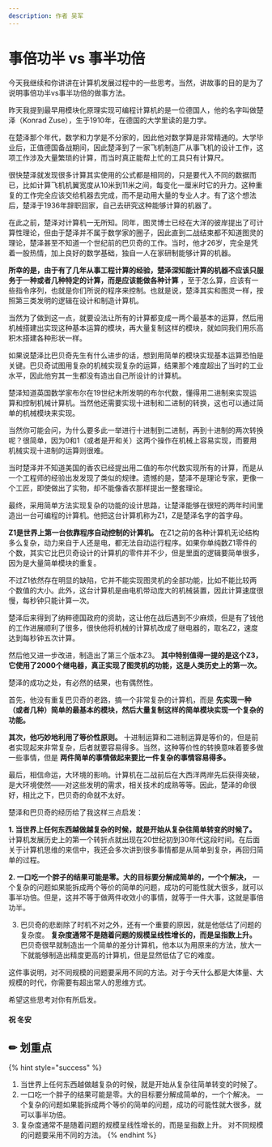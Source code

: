 ```yaml
---
description: 作者 吴军
---
```


# 事倍功半 vs 事半功倍

今天我继续和你讲讲在计算机发展过程中的一些思考。当然，讲故事的目的是为了说明事倍功半vs事半功倍的做事方法。

昨天我提到最早用模块化原理实现可编程计算机的是一位德国人，他的名字叫做楚泽（Konrad Zuse），生于1910年，在德国的大学里读的是力学。

在楚泽那个年代，数学和力学是不分家的，因此他对数学算是非常精通的。大学毕业后，正值德国备战期间，因此楚泽到了一家飞机制造厂从事飞机的设计工作，这项工作涉及大量繁琐的计算，而当时真正能帮上忙的工具只有计算尺。

很快楚泽就发现很多计算其实使用的公式都是相同的，只是要代入不同的数据而已，比如计算飞机机翼宽度从10米到11米之间，每变化一厘米时它的升力。这种重复的工作完全应该交给机器去完成，而不是动用大量的专业人才。有了这个想法后，楚泽于1936年辞职回家，自己去研究这种能够计算的机器了。

在此之前，楚泽对计算机一无所知。同年，图灵博士已经在大洋的彼岸提出了可计算性理论，但由于楚泽并不属于数学家的圈子，因此直到二战结束都不知道图灵的理论，楚泽甚至不知道一个世纪前的巴贝奇的工作。当时，他才26岁，完全是凭着一股热情，加上良好的数学基础，独自一人在家研制能够计算的机器。

**所幸的是，由于有了几年从事工程计算的经验，楚泽深知能计算的机器不应该只服务于一种或者几种特定的计算，而是应该能做各种计算** ，至于怎么算，应该有一些指令序列，也就是你们所说的程序来控制。也就是说，楚泽其实和图灵一样，按照第三类发明的逻辑在设计和制造计算机。

当然为了做到这一点，就要设法让所有的计算都变成一两个最基本的运算，然后用机械搭建出实现这种基本运算的模块，再大量复制这样的模块，就如同我们用乐高积木搭建各种形状一样。

如果说楚泽比巴贝奇先生有什么进步的话，想到用简单的模块实现基本运算恐怕是关键。巴贝奇试图用复杂的机械实现复杂的运算，结果那个难度超出了当时的工业水平，因此他穷其一生都没有造出自己所设计的计算机。

楚泽知道英国数学家布尔在19世纪末所发明的布尔代数，懂得用二进制来实现运算和控制机械计算机。当然他还需要实现十进制和二进制的转换，这也可以通过简单的机械模块来实现。

当然你可能会问，为什么要多此一举进行十进制到二进制，再到十进制的两次转换呢？很简单，因为0和1（或者是开和关）这两个操作在机械上容易实现，而要用机械实现十进制的运算则很难。

当时楚泽并不知道美国的香农已经提出用二值的布尔代数实现所有的计算，而是从一个工程师的经验出发发现了类似的规律。遗憾的是，楚泽不是理论专家，更像一个工匠，即使做出了实物，却不能像香农那样提出一整套理论。

最终，采用简单方法实现复杂的功能的设计思路，让楚泽能够在很短的两年时间里造出一台可编程的计算机。他把这台计算机称为Z1，Z是楚泽名字的首字母。

**Z1是世界上第一台依靠程序自动控制的计算机。** 在Z1之前的各种计算机无论结构多么复杂，动力来自于人还是电，都无法自动运行程序。如果你单纯数Z1零件的个数，其实它比巴贝奇设计的计算机的零件并不少，但是里面的逻辑要简单很多，因为是大量简单模块的重复。

不过Z1依然存在明显的缺陷，它并不能实现图灵机的全部功能，比如不能比较两个数值的大小。此外，这台计算机是由电机带动庞大的机械装置，因此计算速度很慢，每秒钟只能计算一次。

楚泽后来得到了纳粹德国政府的资助，这让他在战后遇到不少麻烦，但是有了钱他的工作进展顺利了很多，很快他将机械的计算机改成了继电器的，取名Z2，速度达到每秒钟五次计算。

然后他又进一步改进，制造出了第三个版本Z3。 **其中特别值得一提的是这个Z3，它使用了2000个继电器，真正实现了图灵机的功能，这是人类历史上的第一次。**

楚泽的成功之处，有必然的结果，也有偶然性。

首先，他没有重复巴贝奇的老路，搞一个非常复杂的计算机，而是 **先实现一种（或者几种）简单的最基本的模块，然后大量复制这样的简单模块实现一个复杂的功能。**

**其次，他巧妙地利用了等价性原则。** 十进制运算和二进制运算是等价的，但是前者实现起来非常复杂，后者就要容易得多。当然，这种等价性的转换意味着要多做一些事情，但是 **两件简单的事情做起来要比一件复杂的事情容易得多。**

最后，相信命运，大环境的影响。计算机在二战前后在大西洋两岸先后获得突破，是大环境使然——对这些发明的需求，相关技术的成熟等等。因此，楚泽的命很好，相比之下，巴贝奇的命就不太好。

楚泽和巴贝奇的经历给了我这样三点启发：

**1. 当世界上任何东西越做越复杂的时候，就是开始从复杂往简单转变的时候了。** 计算机发展历史上的第一个转折点就出现在20世纪初到30年代这段时间。在后面关于计算机思维的来信中，我还会多次讲到很多事情都是从简单到复杂，再回归简单的过程。

**2. 一口吃一个胖子的结果可能是零。大的目标要分解成简单的，一个个解决，** 一个复杂的问题如果能拆成两个等价的简单的问题，成功的可能性就大很多，就可以事半功倍。但是，这并不等于做两件收效小的事情，就等于一件大事，这就是事倍功半。

3. 巴贝奇的悲剧除了时机不对之外，还有一个重要的原因，就是他低估了问题的复杂度。 **复杂度通常不是随着问题的规模呈线性增长的，而是呈指数上升。** 巴贝奇很早就制造出一个简单的差分计算机，他本以为用原来的方法，放大一下就能够制造出精度更高的计算机，但是显然低估了它的难度。

这件事说明，对不同规模的问题要采用不同的方法。对于今天什么都是大体量、大规模的时代，你需要有超出常人的思维方式。

希望这些思考对你有所启发。

#### 祝 冬安

## ✏ 划重点

{% hint style="success" %}
1. 当世界上任何东西越做越复杂的时候，就是开始从复杂往简单转变的时候了。 
2. 一口吃一个胖子的结果可能是零。大的目标要分解成简单的，一个个解决。 一个复杂的问题如果能拆成两个等价的简单的问题，成功的可能性就大很多，就可以事半功倍。 
3. 复杂度通常不是随着问题的规模呈线性增长的，而是呈指数上升。 对不同规模的问题要采用不同的方法。
{% endhint %}

